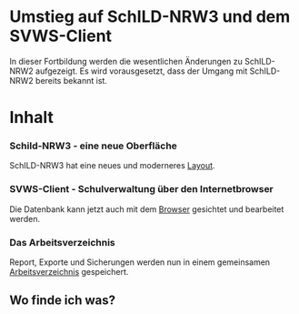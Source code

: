 # Umstieg auf SchILD-NRW3 und dem SVWS-Client

In dieser Fortbildung werden die wesentlichen Änderungen zu SchILD-NRW2 aufgezeigt. Es wird vorausgesetzt, dass der Umgang mit SchILD-NRW2 bereits bekannt ist. 

# Inhalt



### Schild-NRW3 - eine neue Oberfläche
SchILD-NRW3 hat eine neues und moderneres [Layout](./Uebersicht/SchILD3_Oberflaeche/index.md).

### SVWS-Client - Schulverwaltung über den Internetbrowser
Die Datenbank kann jetzt auch mit dem [Browser](./Uebersicht/SVWS_Client/index.md) gesichtet und bearbeitet werden.

### Das Arbeitsverzeichnis
Report, Exporte und Sicherungen werden nun in einem gemeinsamen [Arbeitsverzeichnis](./Uebersicht/Arbeitsverzeichnis/index.md) gespeichert.


## Wo finde ich was?




